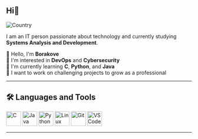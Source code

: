 ## Hi👋

![Country](https://img.shields.io/badge/%F0%9F%8C%90%20%20country-Brasil-blue)

I am an IT person passionate about technology and currently studying **Systems Analysis and Development**.

👋 Hello, I'm **Borakove**  
👀 I'm interested in **DevOps** and **Cybersecurity**  
🌱 I'm currently learning **C**, **Python**, and **Java**  
💼 I want to work on challenging projects to grow as a professional

---

## 🛠️ Languages and Tools

<p align="left">
  <img src="https://cdn.jsdelivr.net/gh/devicons/devicon/icons/c/c-original.svg" alt="C" width="40" height="40"/>
  <img src="https://cdn.jsdelivr.net/gh/devicons/devicon/icons/java/java-original.svg" alt="Java" width="40" height="40"/>
  <img src="https://cdn.jsdelivr.net/gh/devicons/devicon/icons/python/python-original.svg" alt="Python" width="40" height="40"/>
  <img src="https://cdn.jsdelivr.net/gh/devicons/devicon/icons/linux/linux-original.svg" alt="Linux" width="40" height="40"/>
  <img src="https://cdn.jsdelivr.net/gh/devicons/devicon/icons/git/git-original.svg" alt="Git" width="40" height="40"/>
  <img src="https://cdn.jsdelivr.net/gh/devicons/devicon/icons/vscode/vscode-original.svg" alt="VSCode" width="40" height="40"/>
</p>

---

